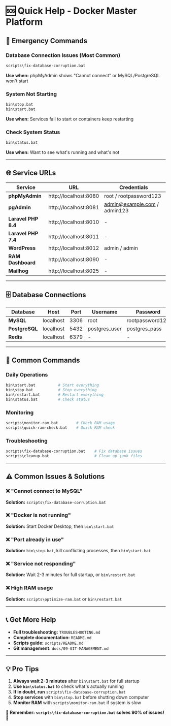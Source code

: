 # 🆘 Quick Help - Docker Master Platform

## 🚨 Emergency Commands

### Database Connection Issues (Most Common)
```bash
scripts\fix-database-corruption.bat
```
**Use when:** phpMyAdmin shows "Cannot connect" or MySQL/PostgreSQL won't start

### System Not Starting
```bash
bin\stop.bat
bin\start.bat
```
**Use when:** Services fail to start or containers keep restarting

### Check System Status
```bash
bin\status.bat
```
**Use when:** Want to see what's running and what's not

---

## 🌐 Service URLs

| Service | URL | Credentials |
|---------|-----|-------------|
| **phpMyAdmin** | http://localhost:8080 | root / rootpassword123 |
| **pgAdmin** | http://localhost:8081 | admin@example.com / admin123 |
| **Laravel PHP 8.4** | http://localhost:8010 | - |
| **Laravel PHP 7.4** | http://localhost:8011 | - |
| **WordPress** | http://localhost:8012 | admin / admin |
| **RAM Dashboard** | http://localhost:8090 | - |
| **Mailhog** | http://localhost:8025 | - |

---

## 🗄️ Database Connections

| Database | Host | Port | Username | Password |
|----------|------|------|----------|----------|
| **MySQL** | localhost | 3306 | root | rootpassword123 |
| **PostgreSQL** | localhost | 5432 | postgres_user | postgres_pass |
| **Redis** | localhost | 6379 | - | - |

---

## 🔧 Common Commands

### Daily Operations
```bash
bin\start.bat          # Start everything
bin\stop.bat           # Stop everything
bin\restart.bat        # Restart everything
bin\status.bat         # Check status
```

### Monitoring
```bash
scripts\monitor-ram.bat        # Check RAM usage
scripts\quick-ram-check.bat    # Quick RAM check
```

### Troubleshooting
```bash
scripts\fix-database-corruption.bat    # Fix database issues
scripts\cleanup.bat                    # Clean up junk files
```

---

## ⚠️ Common Issues & Solutions

### ❌ "Cannot connect to MySQL"
**Solution:** `scripts\fix-database-corruption.bat`

### ❌ "Docker is not running"
**Solution:** Start Docker Desktop, then `bin\start.bat`

### ❌ "Port already in use"
**Solution:** `bin\stop.bat`, kill conflicting processes, then `bin\start.bat`

### ❌ "Service not responding"
**Solution:** Wait 2-3 minutes for full startup, or `bin\restart.bat`

### ❌ High RAM usage
**Solution:** `scripts\optimize-ram.bat` or `bin\restart.bat`

---

## 📞 Get More Help

- **Full troubleshooting:** `TROUBLESHOOTING.md`
- **Complete documentation:** `README.md`
- **Scripts guide:** `scripts/README.md`
- **Git management:** `docs/09-GIT-MANAGEMENT.md`

---

## 💡 Pro Tips

1. **Always wait 2-3 minutes** after `bin\start.bat` for full startup
2. **Use `bin\status.bat`** to check what's actually running
3. **If in doubt, run** `scripts\fix-database-corruption.bat`
4. **Stop services** with `bin\stop.bat` before shutting down computer
5. **Monitor RAM** with `scripts\monitor-ram.bat` if system is slow

**🎯 Remember: `scripts\fix-database-corruption.bat` solves 90% of issues!** 🚀
